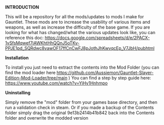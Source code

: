 **INTRODUCTION**

 This will be a repository for all the mods/updates to mods I make for Gauntlet. 
 These mods are to increase the usability of various items and weapons, as well as increase the difficulty of the base game.
 If you are looking for what has changed/what the various updates look like, you can reference this doc: https://docs.google.com/spreadsheets/d/e/2PACX-1vSfsMqwef7iAWKhtHhQQnJ5oTKv-PPJE1pd_SQRdwc8vawOF17ffCnCwFJ8pJothJhKwvqcEp_V7JbH/pubhtml


**Installation**

 To install you just need to extract the contents into the Mod Folder (you can find the mod loader here https://github.com/Aussiemon/Gauntlet-Slayer-Edition-Mod-Loader/tree/main )
 You can find a step by step guide here: https://www.youtube.com/watch?v=YiHv1Hnhmpo
 
**Uninstalling**

 Simply remove the "mod" folder from your games base directory, and then run a validation check in steam. Or if you made a backup of the Contents folder simply drag the original 9e13b2414b41b842 back into the Contents folder and overwrite the modded version

